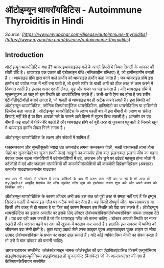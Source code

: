 # ऑटोइम्यून थायरॉयडिटिस - Autoimmune Thyroiditis in Hindi
_Source: [https://www.myupchar.com/disease/autoimmune-thyroiditis](https://www.myupchar.com/disease/autoimmune-thyroiditis)_

## Introduction
ऑटोइम्यून थायरोडिटिस क्या है?
थायराइथायराइडड गले के अगले हिस्से में स्थित तितली के आकार की छोटी ग्रंथि है। थायराइड एक प्रकार की एंडोक्राइन ग्रंथि (नलिकाहीन ग्रन्थियां) है, जो हार्मोनहार्मोन बनाती है।। थायराइड ग्रंथि द्वारा बनने वाले हार्मोन को थायराइड हार्मोन कहा जाता है। जब थायराइड ग्रंथि इस हार्मोन को पर्याप्त मात्रा में नहीं बना पाती है, तो इससे शरीर के बाकी अंगों को ठीक तरह से काम करने में दिक्कत आती है। इसका असर एनर्जी लेवल, मूड और वजन पर पड़ सकता है। यदि थायराइड ग्रंथि में सूजनसूजन आ जाए तो इस स्थिति को थायरोडिटिस कहते हैं। कभी-कभी ऐसा तब होता है जब शरीर एंटीबॉडीएंटीबॉडी बनाने लगता है, जो गलती से थायराइड पर ही अटैक करने लगते हैं। इस स्थिति को ऑटोइम्यून थायरोडिटिस, क्रोनिक लिम्फोसाईटिक थायरोडिटिस, हाशिमोटो का थायरोडिटिस या हाशिमोटो डिजीज कहा जाता है।
ऑटोइम्यून थायरोडिटिस के लक्षण
पहली बार में इस बीमारी के लक्षण या संकेत दिखाई नहीं देते हैं या फिर आपको गले के सामने वाले हिस्से में सूजन दिख सकती है। आमतौर पर यह बीमारी कई सालों में धीरे-धीरे बढ़ती है और थायराइड ग्रंथि को बुरी तरह से नुकसान पहुंचाती है जिससे खून में थायराइड हार्मोन लेवल गिरने लगता है। 
ऑटोइम्यून थायरोडिटिस के लक्षण और संकेतों में शामिल हैं:

थकानथकान और सुस्तीसुस्ती
ज्यादा ठंड लगनाठंड लगना
कब्जकब्ज
पीली, रूखी त्वचारूखी त्वचा होना
चेहरे पर सूजनचेहरे पर सूजन (पफी फेस)
नाखूनों का कमजोर होना
बाल झड़नाबाल झड़ना
जीभ का बढ़ना
बेवजह वजन बढ़ना
मांसपेशियों में दर्दमांसपेशियों में दर्द, अकड़न और छूने पर दर्ददर्द महसूस होना
जोड़ों में दर्दजोड़ों में दर्द और जकड़न
मांसपेशियों की कमजोरीमांसपेशियों की कमजोरी
डिप्रेशनडिप्रेशन (अवसाद)
कमजोर याददाश्तकमजोर याददाश्त

	क्या आप भी मोटापे से परेशान है लाख कोशिशों के बाद भी वजन काम नहीं कर पा रहे है तो आज ही myUpchar आयुर्वेद मेदारोध वेट लॉस जूसवेट लॉस जूस को इस्तेमाल करना शुरू करे और अपने वजन को नियंत्रित करे।


ऑटोइम्यून थायरोडिटिस के कारण
डॉक्टर अभी तक इस बात को पूरी तरह से समझ नहीं पाएं हैं कि इम्यून सिस्टम गलती से थायराइड ग्लैंड पर अटैक क्यों कर देता है। यह किसी दोषपूर्ण जीन, वायरसवायरस या किसी और वजह से हो सकता है या फिर कई कारण मिलकर इस स्थिति को पैदा कर सकते हैं।
ऑटोइम्यून थायरोडिटिस का इलाज
आमतौर पर इसके लिए डॉक्टर लेवोथायरोक्सिनलेवोथायरोक्सिन नामक दवादवा देते हैं। यह दवा वही काम करती है जो कि थायराइड ग्लैंड को करना चाहिए। डॉक्टर आपकी स्थिति पर नजर रखते हैं और जरूरत पड़ने पर दवा की खुराक में बदलाव कर सकते हैं। हालांकि इस समस्या में व्यक्ति को जीवनभर दवा लेनी होती है। कुछ खाद्य पदार्थ जैसे उच्च फाइबर युक्त आहारफाइबर युक्त आहार या सोया उत्पाद लेवोथायरोक्सिन के प्रभाव पर असर डाल सकते हैं। यदि कोई व्यक्ति निम्न चीजों का सेवन करता है तो उसे ये बात डॉक्टर को बतानी चाहिए:

आयरनआयरन सप्लीमेंट 
कोलेस्टेरामाइन नामक कोलेस्ट्रॉल की दवा
एंटासिडएंटासिड जिसमें एल्यूमीनियम हाइड्रॉक्साइडएल्यूमीनियम हाइड्रॉक्साइड हो
सुक्रालफेट (कैराफेट) जो कि अल्सरअल्सर की दवा है
कैल्शियमकैल्शियम सप्लीमेंट

